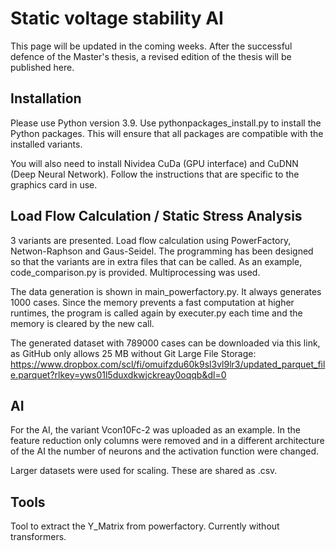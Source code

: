 # Static voltage stability AI

This page will be updated in the coming weeks. After the successful defence of the Master's thesis, a revised edition of the thesis will be published here.

## Installation
Please use Python version 3.9. Use pythonpackages_install.py to install the Python packages. This will ensure that all packages are compatible with the installed variants.

You will also need to install Nividea CuDa (GPU interface) and CuDNN (Deep Neural Network). Follow the instructions that are specific to the graphics card in use.

## Load Flow Calculation / Static Stress Analysis
3 variants are presented. Load flow calculation using PowerFactory, Netwon-Raphson and Gaus-Seidel. The programming has been designed so that the variants are in extra files that can be called. As an example, code_comparison.py is provided. Multiprocessing was used.

The data generation is shown in main_powerfactory.py. It always generates 1000 cases. Since the memory prevents a fast computation at higher runtimes, the program is called again by executer.py each time and the memory is cleared by the new call.

The generated dataset with 789000 cases can be downloaded via this link, as GitHub only allows 25 MB without Git Large File Storage: https://www.dropbox.com/scl/fi/omuifzdu60k9sl3vl9lr3/updated_parquet_file.parquet?rlkey=yws01l5duxdkwjckreay0oqqb&dl=0

## AI
For the AI, the variant Vcon10Fc-2 was uploaded as an example. In the feature reduction only columns were removed and in a different architecture of the AI the number of neurons and the activation function were changed. 

Larger datasets were used for scaling. These are shared as .csv.

## Tools
Tool to extract the Y_Matrix from powerfactory. Currently without transformers.
